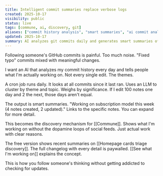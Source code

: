 ```yaml
---
title: Intelligent commit summaries replace verbose logs
created: 2025-10-17
visibility: public
status: live
tags: [commune, ai, discovery, git]
aliases: ["commit history analysis", "smart summaries", "ai commit analysis"]
updated: 2025-10-17
summary: AI analyzes git commits daily and generates smart summaries of what you're working on. Clusters by theme, weighs by significance. No verbose logs.
---
```


Following someone's GitHub commits is painful. Too much noise. "Fixed typo" commits mixed with meaningful changes.

I want an AI that analyzes my commit history every day and tells people what I'm actually working on. Not every single edit. The themes.

A cron job runs daily. It looks at all commits since it last ran. Uses an LLM to cluster by theme and topic. Weighs by significance. If I edit 100 notes one day and 2 the next, those days aren't equal.

The output is smart summaries. "Working on subscription model this week (4 notes created, 2 updated)." Links to the specific notes. You can expand for more detail.

This becomes the discovery mechanism for [[Commune]]. Shows what I'm working on without the dopamine loops of social feeds. Just actual work with clear reasons.

The free version shows recent summaries on [[Homepage cards triage discovery]]. The full changelog with every detail is paywalled. [[See what I'm working on]] explains the concept.

This is how you follow someone's thinking without getting addicted to checking for updates.
